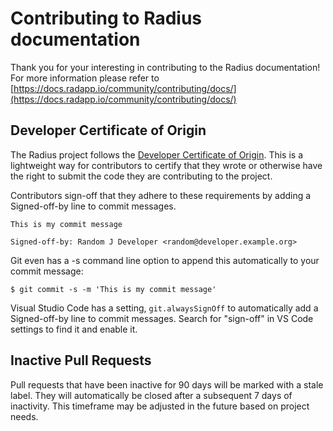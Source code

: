 # Contributing to Radius documentation

Thank you for your interesting in contributing to the Radius documentation! For more information please refer to [https://docs.radapp.io/community/contributing/docs/](https://docs.radapp.io/community/contributing/docs/)

## Developer Certificate of Origin

The Radius project follows the [Developer Certificate of Origin](https://developercertificate.org/). This is a lightweight way for contributors to certify that they wrote or otherwise have the right to submit the code they are contributing to the project.

Contributors sign-off that they adhere to these requirements by adding a Signed-off-by line to commit messages.

```
This is my commit message

Signed-off-by: Random J Developer <random@developer.example.org>
```

Git even has a -s command line option to append this automatically to your commit message:

```
$ git commit -s -m 'This is my commit message'
```

Visual Studio Code has a setting, `git.alwaysSignOff` to automatically add a Signed-off-by line to commit messages. Search for "sign-off" in VS Code settings to find it and enable it.

## Inactive Pull Requests

Pull requests that have been inactive for 90 days will be marked with a stale label. They will automatically be closed after a subsequent 7 days of inactivity. This timeframe may be adjusted in the future based on project needs.